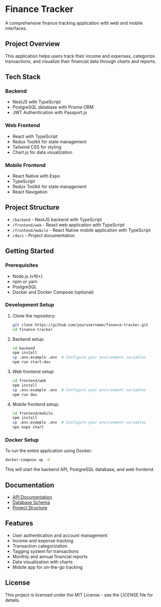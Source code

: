 # Finance Tracker

A comprehensive finance tracking application with web and mobile interfaces.

## Project Overview

This application helps users track their income and expenses, categorize transactions, and visualize their financial data through charts and reports.

## Tech Stack

### Backend
- NestJS with TypeScript
- PostgreSQL database with Prisma ORM
- JWT Authentication with Passport.js

### Web Frontend
- React with TypeScript
- Redux Toolkit for state management
- Tailwind CSS for styling
- Chart.js for data visualization

### Mobile Frontend
- React Native with Expo
- TypeScript
- Redux Toolkit for state management
- React Navigation

## Project Structure

- `/backend` - NestJS backend with TypeScript
- `/frontend/web` - React web application with TypeScript
- `/frontend/mobile` - React Native mobile application with TypeScript
- `/docs` - Project documentation

## Getting Started

### Prerequisites

- Node.js (v16+)
- npm or yarn
- PostgreSQL
- Docker and Docker Compose (optional)

### Development Setup

1. Clone the repository:
   ```bash
   git clone https://github.com/yourusername/finance-tracker.git
   cd finance-tracker
   ```

2. Backend setup:
   ```bash
   cd backend
   npm install
   cp .env.example .env  # Configure your environment variables
   npm run start:dev
   ```

3. Web frontend setup:
   ```bash
   cd frontend/web
   npm install
   cp .env.example .env  # Configure your environment variables
   npm run dev
   ```

4. Mobile frontend setup:
   ```bash
   cd frontend/mobile
   npm install
   cp .env.example .env  # Configure your environment variables
   npx expo start
   ```

### Docker Setup

To run the entire application using Docker:

```bash
docker-compose up -d
```

This will start the backend API, PostgreSQL database, and web frontend.

## Documentation

- [API Documentation](./docs/api-docs.md)
- [Database Schema](./docs/database-schema.md)
- [Project Structure](./docs/project-structure.md)

## Features

- User authentication and account management
- Income and expense tracking
- Transaction categorization
- Tagging system for transactions
- Monthly and annual financial reports
- Data visualization with charts
- Mobile app for on-the-go tracking

## License

This project is licensed under the MIT License - see the LICENSE file for details.